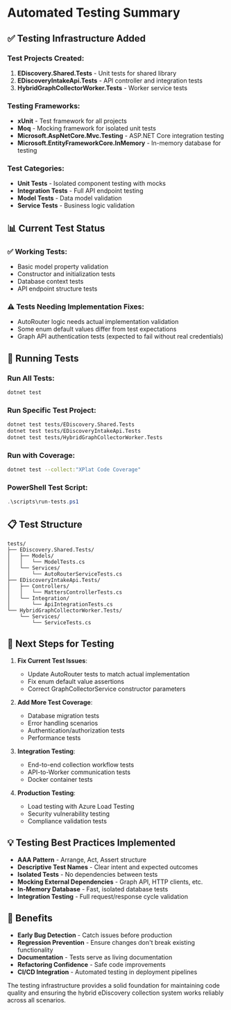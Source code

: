 # Automated Testing Summary

## ✅ Testing Infrastructure Added

### Test Projects Created:

1. **EDiscovery.Shared.Tests** - Unit tests for shared library
2. **EDiscoveryIntakeApi.Tests** - API controller and integration tests
3. **HybridGraphCollectorWorker.Tests** - Worker service tests

### Testing Frameworks:

- **xUnit** - Test framework for all projects
- **Moq** - Mocking framework for isolated unit tests
- **Microsoft.AspNetCore.Mvc.Testing** - ASP.NET Core integration testing
- **Microsoft.EntityFrameworkCore.InMemory** - In-memory database for testing

### Test Categories:

- **Unit Tests** - Isolated component testing with mocks
- **Integration Tests** - Full API endpoint testing
- **Model Tests** - Data model validation
- **Service Tests** - Business logic validation

## 📊 Current Test Status

### ✅ Working Tests:

- Basic model property validation
- Constructor and initialization tests
- Database context tests
- API endpoint structure tests

### ⚠️ Tests Needing Implementation Fixes:

- AutoRouter logic needs actual implementation validation
- Some enum default values differ from test expectations
- Graph API authentication tests (expected to fail without real credentials)

## 🚀 Running Tests

### Run All Tests:

```bash
dotnet test
```

### Run Specific Test Project:

```bash
dotnet test tests/EDiscovery.Shared.Tests
dotnet test tests/EDiscoveryIntakeApi.Tests
dotnet test tests/HybridGraphCollectorWorker.Tests
```

### Run with Coverage:

```bash
dotnet test --collect:"XPlat Code Coverage"
```

### PowerShell Test Script:

```powershell
.\scripts\run-tests.ps1
```

## 📋 Test Structure

```
tests/
├── EDiscovery.Shared.Tests/
│   ├── Models/
│   │   └── ModelTests.cs
│   └── Services/
│       └── AutoRouterServiceTests.cs
├── EDiscoveryIntakeApi.Tests/
│   ├── Controllers/
│   │   └── MattersControllerTests.cs
│   └── Integration/
│       └── ApiIntegrationTests.cs
└── HybridGraphCollectorWorker.Tests/
    └── Services/
        └── ServiceTests.cs
```

## 🔧 Next Steps for Testing

1. **Fix Current Test Issues**:

   - Update AutoRouter tests to match actual implementation
   - Fix enum default value assertions
   - Correct GraphCollectorService constructor parameters

2. **Add More Test Coverage**:

   - Database migration tests
   - Error handling scenarios
   - Authentication/authorization tests
   - Performance tests

3. **Integration Testing**:

   - End-to-end collection workflow tests
   - API-to-Worker communication tests
   - Docker container tests

4. **Production Testing**:
   - Load testing with Azure Load Testing
   - Security vulnerability testing
   - Compliance validation tests

## 💡 Testing Best Practices Implemented

- **AAA Pattern** - Arrange, Act, Assert structure
- **Descriptive Test Names** - Clear intent and expected outcomes
- **Isolated Tests** - No dependencies between tests
- **Mocking External Dependencies** - Graph API, HTTP clients, etc.
- **In-Memory Database** - Fast, isolated database tests
- **Integration Testing** - Full request/response cycle validation

## 🎯 Benefits

- **Early Bug Detection** - Catch issues before production
- **Regression Prevention** - Ensure changes don't break existing functionality
- **Documentation** - Tests serve as living documentation
- **Refactoring Confidence** - Safe code improvements
- **CI/CD Integration** - Automated testing in deployment pipelines

The testing infrastructure provides a solid foundation for maintaining code quality and ensuring the hybrid eDiscovery collection system works reliably across all scenarios.
